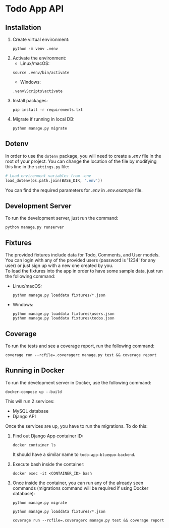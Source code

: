 # Todo App API

## Installation
1. Create virtual environment:
    ```
    python -m venv .venv
    ```
2. Activate the environment:
	- Linux/macOS: 
	``` 
	source .venv/bin/activate
	```
	- Windows:
	 ```
	 .venv\Scripts\activate
	 ```
3. Install packages:
	```
	pip install -r requirements.txt
	```
5. Migrate if running in local DB:
	```
	python manage.py migrate
	```
	
## Dotenv
In order to use the `dotenv` package, you will need to create a _.env_ file in the root of your project. You can change the location of the file by modifying this line in the `settings.py` file:
```python
# Load environment variables from .env
load_dotenv(os.path.join(BASE_DIR, '.env'))
```
You can find the required parameters for _.env_ in _.env.example_ file.

## Development Server
To run the development server, just run the command:
```
python manage.py runserver
```

## Fixtures
The provided fixtures include data for Todo, Comments, and User models. You can login with any of the provided users (password is '1234' for any user) or just sign up with a new one created by you.  
To load the fixtures into the app in order to have some sample data, just run the following command:
- Linux/macOS: 
	```
	python manage.py loaddata fixtures/*.json
	```
- Windows:
	```
	python manage.py loaddata fixtures\users.json
	python manage.py loaddata fixtures\todos.json
	```


## Coverage
To run the tests and see a coverage report, run the following command:
```
coverage run --rcfile=.coveragerc manage.py test && coverage report
```

## Running in Docker
To run the development server in Docker, use the following command:
```
docker-compose up --build
```
This will run 2 services:
- MySQL database
- Django API

Once the services are up, you have to run the migrations. To do this:
1. Find out Django App container ID:
	```
	docker container ls
	```
	It should have a similar name to `todo-app-bluequo-backend`.

2. Execute bash inside the container:
	```
	docker exec -it <CONTAINER_ID> bash
	```
3. Once inside the container, you can run any of the already seen commands (migrations command will be required if using Docker database):
	```
	python manage.py migrate

	python manage.py loaddata fixtures/*.json

	coverage run --rcfile=.coveragerc manage.py test && coverage report
	```
